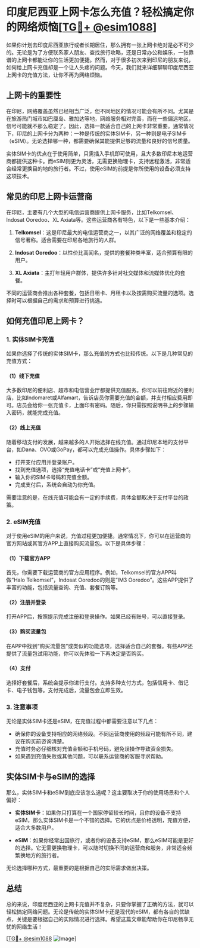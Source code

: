 # 印度尼西亚上网卡怎么充值？轻松搞定你的网络烦恼[[TG💪+ @esim1088](https://t.me/s/esim1088)]

如果你计划去印度尼西亚旅行或者长期居住，那么拥有一张上网卡绝对是必不可少的。无论是为了方便联系家人朋友、查找旅行攻略，还是日常办公和娱乐，一张靠谱的上网卡都能让你的生活更加便捷。然而，对于很多初次来到印尼的朋友来说，如何给上网卡充值却是一个让人头疼的问题。今天，我们就来详细聊聊印度尼西亚上网卡的充值方法，让你不再为网络烦恼。

## 上网卡的重要性

在印尼，网络覆盖虽然已经相当广泛，但不同地区的情况可能会有所不同。尤其是在旅游热门城市如巴厘岛、雅加达等地，网络服务相对完善，而在一些偏远地区，信号可能就不那么稳定了。因此，选择一款适合自己的上网卡非常重要。通常情况下，印尼的上网卡分为两种：一种是传统的实体SIM卡，另一种则是电子SIM卡（eSIM）。无论选择哪一种，都需要确保其能提供足够的流量和良好的信号质量。

实体SIM卡的优点在于使用简单，只需插入手机即可使用，且大多数印尼本地运营商都提供这种卡。而eSIM则更为灵活，无需更换物理卡，支持远程激活，非常适合经常更换目的地的旅行者。不过，使用eSIM的前提是你所使用的设备必须支持这项技术。

## 常见的印尼上网卡运营商

在印尼，主要有几个大型的电信运营商提供上网卡服务，比如Telkomsel、Indosat Ooredoo、XL Axiata等。这些运营商各有特色，以下是一些基本介绍：

1. **Telkomsel**：这是印尼最大的电信运营商之一，以其广泛的网络覆盖和稳定的信号著称。适合需要在印尼各地旅行的人群。
   
2. **Indosat Ooredoo**：以性价比高闻名，提供的套餐种类丰富，适合预算有限的用户。

3. **XL Axiata**：主打年轻用户群体，提供许多针对社交媒体和流媒体优化的套餐。

不同的运营商会推出各种套餐，包括日租卡、月租卡以及按需购买流量的选项。选择时可以根据自己的需求和预算进行挑选。

## 如何充值印尼上网卡？

### 1. 实体SIM卡充值

如果你选择了传统的实体SIM卡，那么充值的方式也比较传统。以下是几种常见的充值方式：

#### （1）线下充值
大多数印尼的便利店、超市和电信营业厅都提供充值服务。你可以前往附近的便利店，比如Indomaret或Alfamart，告诉店员你需要充值的金额，并支付相应费用即可。店员会给你一张充值卡，上面印有密码。随后，你只需按照说明书上的步骤输入密码，就能完成充值。

#### （2）线上充值
随着移动支付的发展，越来越多的人开始选择在线充值。通过印尼本地的支付平台，如Dana、OVO或GoPay，都可以完成充值操作。具体步骤如下：
- 打开支付应用并登录账户。
- 找到充值选项，选择“充值电话卡”或“充值上网卡”。
- 输入你的SIM卡号码和充值金额。
- 完成支付后，系统会自动为你充值。

需要注意的是，在线充值可能会有一定的手续费，具体金额取决于支付平台的政策。

### 2. eSIM充值

对于使用eSIM的用户来说，充值过程更加便捷。通常情况下，你可以在运营商的官方网站或其官方APP上直接购买流量包。以下是具体步骤：

#### （1）下载官方APP
首先，你需要下载运营商的官方应用程序。例如，Telkomsel的官方APP叫做“Halo Telkomsel”，Indosat Ooredoo的则是“IM3 Ooredoo”。这些APP提供了丰富的功能，包括流量查询、充值、套餐订购等。

#### （2）注册并登录
打开APP后，按照提示完成注册和登录操作。如果已经有账号，可以直接登录。

#### （3）购买流量包
在APP中找到“购买流量包”或类似的功能选项，选择适合自己的套餐。有些APP还提供了流量包试用功能，你可以先体验一下再决定是否购买。

#### （4）支付
选择好套餐后，系统会提示你进行支付。支持多种支付方式，包括信用卡、借记卡、电子钱包等。支付完成后，流量包会立即生效。

### 3. 注意事项

无论是实体SIM卡还是eSIM，在充值过程中都需要注意以下几点：
- 确保你的设备支持相应的网络频段。不同运营商使用的频段可能有所不同，建议在购买前咨询清楚。
- 充值时务必仔细核对充值金额和手机号码，避免误操作导致资金损失。
- 如果遇到充值失败或其他问题，可以联系运营商的客服寻求帮助。

## 实体SIM卡与eSIM的选择

那么，实体SIM卡和eSIM到底应该怎么选呢？这主要取决于你的使用场景和个人偏好：

- **实体SIM卡**：如果你只打算在一个国家停留较长时间，且你的设备不支持eSIM，那么实体SIM卡是一个不错的选择。它的优点是价格透明，充值方便，适合大多数用户。
  
- **eSIM**：如果你经常出国旅行，或者你的设备支持eSIM，那么eSIM可能是更好的选择。它无需更换物理卡，可以随时切换不同的运营商和服务，非常适合频繁换地方的旅行者。

无论选择哪种方式，最重要的是根据自己的实际需求做出决策。

## 总结

总的来说，印度尼西亚的上网卡充值并不复杂，只要你掌握了正确的方法，就可以轻松搞定网络问题。无论是传统的实体SIM卡还是现代的eSIM，都有各自的优缺点，关键是要根据自己的实际情况进行选择。希望这篇文章能帮助你在印尼畅享无忧的网络生活！

[[TG💪+ @esim1088](https://t.me/s/esim1088) ![Image](https://i.postimg.cc/4NQfJmqS/Snipaste-2025-05-13-00-14-12.png)]